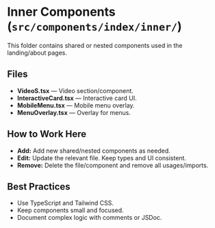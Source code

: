 # Inner Components (`src/components/index/inner/`)

This folder contains shared or nested components used in the landing/about pages.

## Files
- **VideoS.tsx** — Video section/component.
- **InteractiveCard.tsx** — Interactive card UI.
- **MobileMenu.tsx** — Mobile menu overlay.
- **MenuOverlay.tsx** — Overlay for menus.

## How to Work Here
- **Add:** Add new shared/nested components as needed.
- **Edit:** Update the relevant file. Keep types and UI consistent.
- **Remove:** Delete the file/component and remove all usages/imports.

## Best Practices
- Use TypeScript and Tailwind CSS.
- Keep components small and focused.
- Document complex logic with comments or JSDoc. 